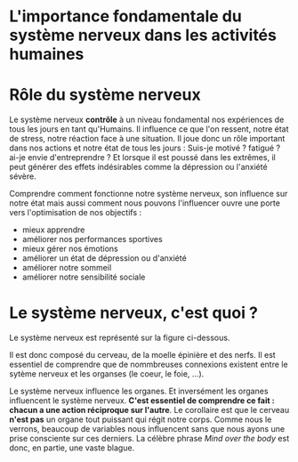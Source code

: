 # L'importance fondamentale du système nerveux dans les activités humaines


# Rôle du système nerveux
Le système nerveux **contrôle** à un niveau fondamental nos expériences de tous les jours en tant qu'Humains.
Il influence ce que l'on ressent, notre état de stress, notre réaction face à une situation. Il joue donc un rôle important dans nos actions et notre état de tous les jours : Suis-je motivé ? fatigué ? ai-je envie d'entreprendre ? Et lorsque il est poussé dans les extrêmes, il peut générer des effets indésirables comme la dépression ou l'anxiété sévère. 

Comprendre comment fonctionne notre système nerveux, son influence sur notre état mais aussi comment nous pouvons l'influencer ouvre une porte vers l'optimisation de nos objectifs : 
* mieux apprendre
* améliorer nos performances sportives
* mieux gérer nos émotions
* améliorer un état de dépression ou d'anxiété
* améliorer notre sommeil
* améliorer notre sensibilité sociale 

# Le système nerveux, c'est quoi ? 
Le système nerveux est représenté sur la figure ci-dessous.

<!-- ![systeme_nerveux_global_highlevel](systeme_nerveux_global_highlevel.png) -->

Il est donc composé du cerveau, de la moelle épinière et des nerfs. Il est essentiel de comprendre que de nommbreuses connexions existent entre le sytème nerveux et les organses (le coeur, le foie, ...).

Le système nerveux influence les organes. Et inversément les organes influencent le système nerveux. **C'est essentiel de comprendre ce fait : chacun a une action réciproque sur l'autre**. Le corollaire est que le cerveau **n'est pas** un organe tout puissant qui régit notre corps. Comme nous le verrons, beaucoup de variables nous influencent sans que nous ayons une prise consciente sur ces derniers. La célèbre phrase *Mind over the body* est donc, en partie, une vaste blague. 


